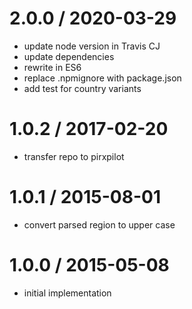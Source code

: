 
2.0.0 / 2020-03-29
==================

 * update node version in Travis CJ
 * update dependencies
 * rewrite in ES6
 * replace .npmignore with package.json
 * add test for country variants

1.0.2 / 2017-02-20
==================

 * transfer repo to pirxpilot

1.0.1 / 2015-08-01
==================

 * convert parsed region to upper case

1.0.0 / 2015-05-08
==================

 * initial implementation
